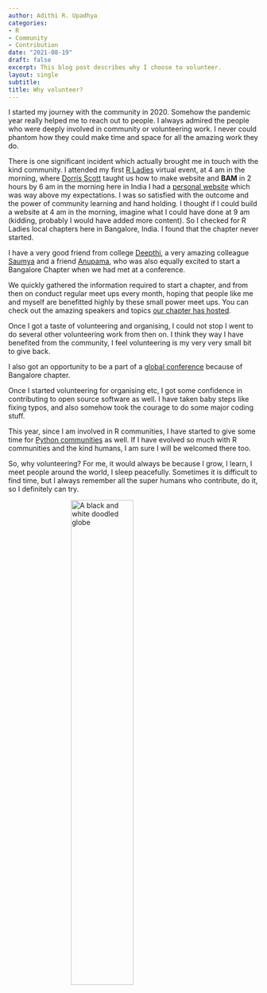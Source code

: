 ```yaml
---
author: Adithi R. Upadhya
categories:
- R
- Community
- Contribution
date: "2021-08-19"
draft: false
excerpt: This blog post describes why I choose to volunteer. 
layout: single
subtitle:  
title: Why volunteer?
---
```


I started my journey with the community in 2020. Somehow the pandemic year really helped me to reach out to people. I always admired the people who were deeply involved in community or volunteering work. I never could phantom how they could make time and space for all the amazing work they do. 

There is one significant incident which actually brought me in touch with the kind community. I attended my first [R Ladies](https://rladies.org/) virtual event, at 4 am in the morning, where [Dorris Scott](https://twitter.com/Dorris_Scott) taught us how to make website and **BAM** in 2 hours by 6 am in the morning here in India I had a [personal website](https://adithirgis.netlify.app/) which was way above my expectations. I was so satisfied with the outcome and the power of community learning and hand holding. I thought if I could build a website at 4 am in the morning, imagine what I could have done at 9 am (kidding, probably I would have added more content). So I checked for R Ladies local chapters here in Bangalore, India. I found that the chapter never started. 

I have a very good friend from college [Deepthi](https://twitter.com/_Deepthi_R), a very amazing colleague [Saumya](https://twitter.com/Saumya8singh) and a friend [Anupama](https://twitter.com/anupamal14), who was also equally excited to start a Bangalore Chapter when we had met at a conference. 

We quickly gathered the information required to start a chapter, and from then on conduct regular meet ups every month, hoping that people like me and myself are benefitted highly by these small power meet ups. You can check out the amazing speakers and topics [our chapter has hosted](https://github.com/rladies/meetup-presentations_bangalore).

Once I got a taste of volunteering and organising, I could not stop I went to do several other volunteering work from then on. I think they way I have benefited from the community, I feel volunteering is my very very small bit to give back. 

I also got an opportunity to be a part of a [global conference](https://user2021.r-project.org/about/global-team/) because of Bangalore chapter. 

Once I started volunteering for organising etc, I got some confidence in contributing to open source software as well. I have taken baby steps like fixing typos, and also somehow took the courage to do some major coding stuff. 

This year, since I am involved in R communities, I have started to give some time for [Python communities](https://github.com/orgs/bangpypers/people) as well. If I have evolved so much with R communities and the kind humans, I am sure I will be welcomed there too.

So, why volunteering? For me, it would always be because I grow, I learn, I meet people around the world, I sleep peacefully. Sometimes it is difficult to find time, but I always remember all the super humans who contribute, do it, so I definitely can try. 

<img src = "Bw_globe.png" alt = "A black and white doodled globe" width = "50%" style = "display: block; margin: auto;" />



